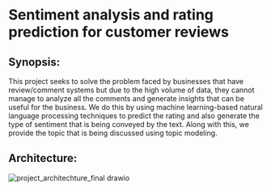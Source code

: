 # Sentiment analysis and rating prediction for customer reviews

## Synopsis:
This project seeks to solve the problem faced by businesses that have review/comment systems but due to the high
volume of data, they cannot manage to analyze all the comments and generate insights that can be useful for the
business. We do this by using machine learning-based natural language processing techniques to predict the rating
and also generate the type of sentiment that is being conveyed by the text. Along with this, we provide the topic that
is being discussed using topic modeling.

## Architecture:
![project_architechture_final  drawio](https://user-images.githubusercontent.com/41346159/162418183-584daa19-0150-4d34-a2f4-758d13827042.png)
